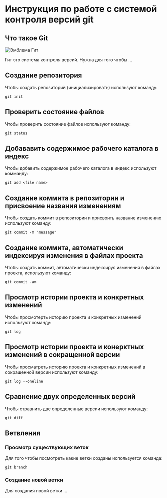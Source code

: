 # **Инструкция по работе с системой контроля версий git**
## Что такое Git

![Эмблема Гит](git.png)

Гит это система контроля версий. Нужна для того чтобы ...


## Создание репозитория 

Чтобы создать репозиторий (инициализировать) используют команду:

    git init

## Проверить состояние файлов

Чтобы проверить состояние файлов используют команду:

    git status

## Добававить содержимое рабочего каталога в индекс

Чтобы добавить содержимое рабочего каталога в индекс используют комманду:

    git add <file name>

## Создание коммита в репозитории и присвоение названия изменениям

Чтобы создать коммит в репозитории и присвоить название изменению используют команду:

    git commit -m "message"

## Создание коммита, автоматически индексируя изменения в файлах проекта

Чтобы создать коммит, автоматически индексируя изменения в файлах проекта, используют команду:

    git commit -am

## Просмотр истории проекта и конкретных изменений

Чтобы просмотерть историю проекта и конкретных изменений используют команду:

    git log

## Просмотр истории проекта и конерктных изменений в сокращенной версии

Чтобы просматреть историю проекта и конкретных изменений в сокращенной версии используют команду:

    git log --oneline

## Сравнение двух определенных версий

Чтобы стравнить две определенные версии используют команду:

    git diff

## Ветвления 

### Просмотр существующих веток

Для того чтобы посмотреть какие ветки созданы используется команда:

    git branch

### Создание новой ветки

Для создания новой ветки ...

